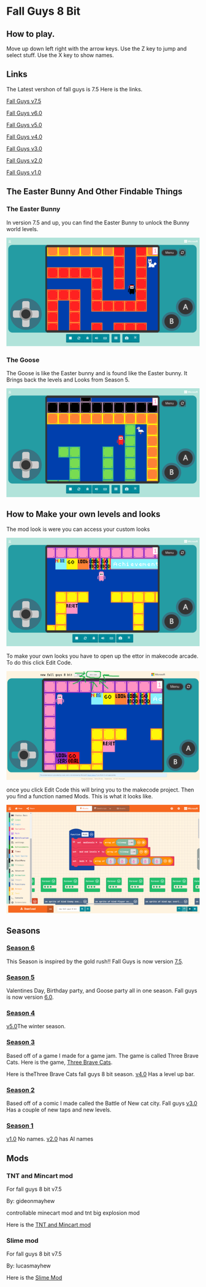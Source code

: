 # Fall Guys 8 Bit

## How to play. 
Move up down left right with the arrow keys.
Use the Z key to jump and select stuff.
Use the X key to show names.

## Links
The Latest vershon of fall guys is 7.5
Here is the links.

[Fall Guys v7.5](https://makecode.com/_VKh6YFcu4RvR)

[Fall Guys v6.0](https://arcade.makecode.com/08827-51312-15843-525565)

[Fall Guys v5.0](https://arcade.makecode.com/03273-23829-98317-59514)

[Fall Guys v4.0](https://arcade.makecode.com/20243-71091-25554-72716)

[Fall Guys v3.0](https://arcade.makecode.com/70851-32310-43264-30415)

[Fall Guys v2.0](https://arcade.makecode.com/16614-10237-16635-71376)

[Fall Guys v1.0](https://arcade.makecode.com/09590-50304-11613-18977)




## The Easter Bunny And Other Findable Things


### The Easter Bunny 

In version 7.5 and up, you can find the Easter Bunny to unlock the Bunny world levels. 

![The Easter Bunny](Assets/Bunny.png)

### The Goose

The Goose is like the Easter bunny and is found like the Easter bunny. It Brings back the levels and Looks from Season 5.

![The Goose](Assets/Goose.png)



## How to Make your own levels and looks
The mod look is were you can access your custom looks

![Mod Looks](Assets/modlookandlevels.png)

To make your own looks you have to open up the ettor in makecode arcade. To do this click Edit Code.

![Mod Looks](Assets/howtomod1.png)

once you click Edit Code this will bring you to the makecode project. Then you find a function named Mods. This is what it looks like.

![Mod Looks](Assets/mods1.png)





## Seasons

### [Season 6](https://makecode.com/_VKh6YFcu4RvR)
This Season is inspired by the gold rush!! Fall Guys is now version [7.5](https://makecode.com/_VKh6YFcu4RvR).

### [Season 5](https://arcade.makecode.com/08827-51312-15843-52556)
Valentines Day, Birthday party, and Goose party all in one season. Fall guys is now version [6.0](https://arcade.makecode.com/08827-51312-15843-52556).

### [Season 4](https://arcade.makecode.com/03273-23829-98317-59514)
 
[v5.0](https://arcade.makecode.com/03273-23829-98317-59514)The winter season.

### [Season 3](https://arcade.makecode.com/20243-71091-25554-72716)  
Based off of a game I made for a game jam. The game is called Three Brave Cats. 
Here is the game, [Three Brave Cats](https://arcade.makecode.com/04978-92601-05637-89537). 

Here is theThree Brave Cats fall guys 8 bit season.
[v4.0](https://arcade.makecode.com/20243-71091-25554-72716) Has a level up bar. 

### [Season 2](https://arcade.makecode.com/70851-32310-43264-30415)

Based off of a comic I made called the Battle of New cat city.
Fall guys [v3.0](https://arcade.makecode.com/70851-32310-43264-30415) Has a couple of new taps and new levels.

### [Season 1](https://arcade.makecode.com/16614-10237-16635-71376)

[v1.0](https://arcade.makecode.com/09590-50304-11613-18977) No names. 
[v2.0](https://arcade.makecode.com/16614-10237-16635-71376) has AI names

## Mods


### TNT and Mincart mod
For fall guys 8 bit v7.5 

By: gideonmayhew
 
controllable minecart mod and tnt big explosion mod 

Here is the 
[TNT and Mincart mod](https://makecode.com/_HejR8uY8H46u)



### Slime mod
For fall guys 8 bit v7.5 

By: lucasmayhew
 
Here is the 
[Slime Mod](https://makecode.com/_cjfCuvcw1cr8)
